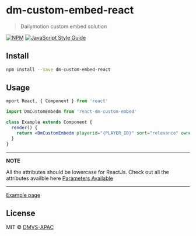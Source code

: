 # dm-custom-embed-react

> Dailymotion custom embed solution

[![NPM](https://img.shields.io/npm/v/dm-custom-embed-react.svg)](https://www.npmjs.com/package/dm-custom-embed-react) [![JavaScript Style Guide](https://img.shields.io/badge/code_style-standard-brightgreen.svg)](https://standardjs.com)

## Install

```bash
npm install --save dm-custom-embed-react
```

## Usage

```jsx
mport React, { Component } from 'react'

import DmCustomEmbedm from 'react-dm-custom-embed'

class Example extends Component {
  render() {
    return <DmCustomEmbedm playerid="{PLAYER_ID}" sort="relevance" owners="{YOUR_CHANNEL_NAME}" /> />
  }
}
```
---
**NOTE**

All the attributes should be lowercase for ReactJs. Check out all the attributes availble here [Parameters Available](https://dmvs-apac.github.io/custom-embed-v2/#parameters-available)

---

[Example page](https://dmvs-apac.github.io/dm-custom-embed-react/)

## License

MIT © [DMVS-APAC](https://github.com/DMVS-APAC)


